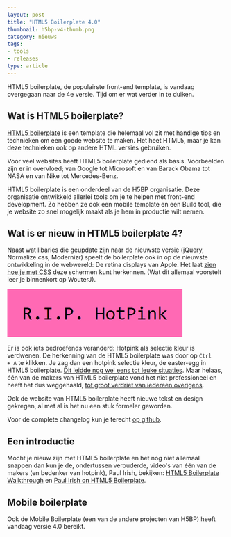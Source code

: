 ```yaml
---
layout: post
title: "HTML5 Boilerplate 4.0"
thumbnail: h5bp-v4-thumb.png
category: nieuws
tags:
- tools
- releases
type: article
---
```

HTML5 boilerplate, de populairste front-end template, is vandaag overgegaan
naar de 4e versie. Tijd om er wat verder in te duiken.

## Wat is HTML5 boilerplate?

[HTML5 boilerplate](http://html5boilerplate.com) is een template die helemaal
vol zit met handige tips en technieken om een goede website te maken. Het heet
HTML5, maar je kan deze technieken ook op andere HTML versies gebruiken.

Voor veel websites heeft HTML5 boilerplate gediend als basis. Voorbeelden zijn
er in overvloed; van Google tot Microsoft en van Barack Obama tot NASA en van
Nike tot Mercedes-Benz.

HTML5 boilerplate is een onderdeel van de H5BP organisatie. Deze organisatie
ontwikkeld allerlei tools om je te helpen met front-end development. Zo hebben
ze ook een mobile template en een Build tool, die je website zo snel mogelijk
maakt als je hem in productie wilt nemen.

## Wat is er nieuw in HTML5 boilerplate 4?

Naast wat libaries die geupdate zijn naar de nieuwste versie (jQuery,
Normalize.css, Modernizr) speelt de boilerplate ook in op de nieuwste
ontwikkeling in de webwereld: De retina displays van Apple. Het laat 
[zien hoe je met CSS](https://github.com/h5bp/html5-boilerplate/blob/master/css/main.css#L223-226)
deze schermen kunt herkennen. (Wat dit allemaal voorstelt leer je binnenkort op
WouterJ).

![R.I.P. HotPink](/img/2012/08/h5bp-4-hotpink.png)

Er is ook iets bedroefends veranderd: Hotpink als selectie kleur is verdwenen.
De herkenning van de HTML5 boilerplate was door op <code>Ctrl + A</code> te
klikken. Je zag dan een hotpink selectie kleur, de easter-egg in HTML5
boilerplate. <a href="http://youtu.be/qyM37XKkmKQ?t=5m48s">Dit leidde nog wel
eens tot leuke situaties</a>. Maar helaas, één van de makers van HTML5
boilerplate vond het niet professioneel en heeft het dus weggehaald, <a
href="https://github.com/h5bp/html5-boilerplate/commit/1d320b59a390041f25cf87d790f6472a25a512ef">tot
groot verdriet van iedereen overigens</a>.

Ook de website van HTML5 boilerplate heeft nieuwe tekst en design gekregen, al
met al is het nu een stuk formeler geworden.

Voor de complete changelog kun je terecht 
[op github](https://github.com/h5bp/html5-boilerplate/blob/master/CHANGELOG.md#400-28-august-2012).

## Een introductie

Mocht je nieuw zijn met HTML5 boilerplate en het nog niet allemaal snappen dan
kun je de, ondertussen verouderde, video's van één van de makers (en bedenker
van hotpink), Paul Irish, bekijken: 
[HTML5 Boilerplate Walkthrough](http://www.youtube.com/watch?v=oDlsOyPKUTM) en
[Paul Irish on HTML5 Boilerplate](http://www.youtube.com/watch?v=qyM37XKkmKQ).

## Mobile boilerplate

Ook de Mobile Boilerplate (een van de andere projecten van H5BP) heeft vandaag
versie 4.0 bereikt.
